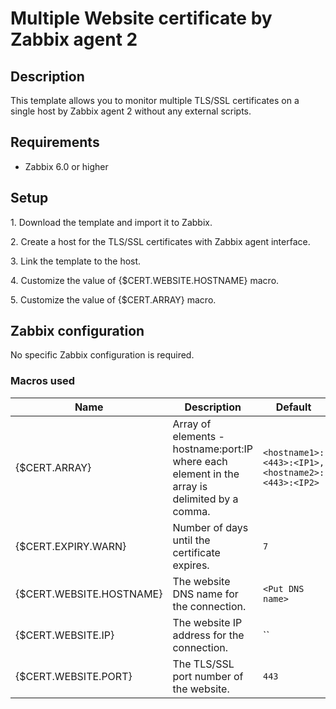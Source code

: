
# Multiple Website certificate by Zabbix agent 2

## Description

This template allows you to monitor multiple TLS/SSL certificates on a single host by Zabbix agent 2 without any external scripts.

## Requirements
 - Zabbix 6.0 or higher

## Setup

1\. Download the template and import it to Zabbix.

2\. Create a host for the TLS/SSL certificates with Zabbix agent interface.

3\. Link the template to the host.

4\. Customize the value of {$CERT.WEBSITE.HOSTNAME} macro.

5\. Customize the value of {$CERT.ARRAY} macro.

## Zabbix configuration

No specific Zabbix configuration is required.

### Macros used

|Name|Description|Default|
|----|-----------|-------|
|{$CERT.ARRAY}|Array of elements - hostname:port:IP where each element in the array is delimited by a comma.|`<hostname1>:<443>:<IP1>,<hostname2>:<443>:<IP2>`|
|{$CERT.EXPIRY.WARN}|Number of days until the certificate expires.|`7`|
|{$CERT.WEBSITE.HOSTNAME}|The website DNS name for the connection.|`<Put DNS name>`|
|{$CERT.WEBSITE.IP}|The website IP address for the connection.|`` |
|{$CERT.WEBSITE.PORT}|The TLS/SSL port number of the website.|`443`|